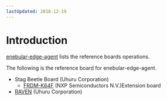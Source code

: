 ```yaml
---
lastUpdated: 2018-12-19
---
```


# Introduction

[enebular-edge-agent](./../EnebularEdgeAgent/Introduction.md)
lists the reference boards operations.

The following is the reference board for enebular-edge-agent.

- Stag Beetle Board (Uhuru Corporation)
  - [FRDM-K64F](https://www.nxp.com/jp/products/processors-and-microcontrollers/arm-based-processors-and-mcus/kinetis-cortex-m-mcus/k-seriesperformancem4/k2x-usb/freedom-development-platform-for-kinetis-k64-k63-and-k24-mcus:FRDM-K64F) (NXP Semiconductors N.V.)Extension board
- [RAVEN](RAVEN.md) (Uhuru Corporation)

